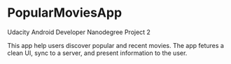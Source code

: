 # PopularMoviesApp
Udacity Android Developer Nanodegree Project 2

This app help users discover popular and recent movies.
The app fetures a clean UI, sync to a server, and present information to the user.
